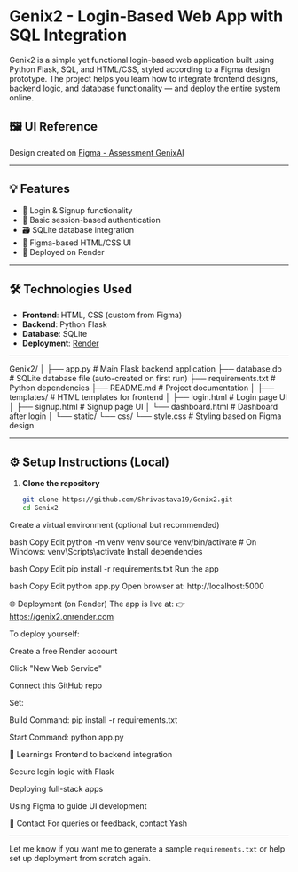 

# Genix2 - Login-Based Web App with SQL Integration

Genix2 is a simple yet functional login-based web application built using Python Flask, SQL, and HTML/CSS, styled according to a Figma design prototype. The project helps you learn how to integrate frontend designs, backend logic, and database functionality — and deploy the entire system online.

## 🖼️ UI Reference
Design created on [Figma - Assessment GenixAI](https://www.figma.com/design/sr0f0JlmvoeGo99EXsjNXB/Assesment-GenixAi)

---

## 💡 Features

- 🔐 Login & Signup functionality
- 🧠 Basic session-based authentication
- 🗃️ SQLite database integration
- 🎨 Figma-based HTML/CSS UI
- 🚀 Deployed on Render

---

## 🛠️ Technologies Used

- **Frontend**: HTML, CSS (custom from Figma)
- **Backend**: Python Flask
- **Database**: SQLite
- **Deployment**: [Render](https://render.com)

---

Genix2/
│
├── app.py                     # Main Flask backend application
├── database.db                # SQLite database file (auto-created on first run)
├── requirements.txt           # Python dependencies
├── README.md                  # Project documentation
│
├── templates/                 # HTML templates for frontend
│   ├── login.html             # Login page UI
│   ├── signup.html            # Signup page UI
│   └── dashboard.html         # Dashboard after login
│
└── static/
    └── css/
        └── style.css          # Styling based on Figma design




---

## ⚙️ Setup Instructions (Local)

1. **Clone the repository**  
   ```bash
   git clone https://github.com/Shrivastava19/Genix2.git
   cd Genix2
Create a virtual environment (optional but recommended)

bash
Copy
Edit
python -m venv venv
source venv/bin/activate  # On Windows: venv\Scripts\activate
Install dependencies

bash
Copy
Edit
pip install -r requirements.txt
Run the app

bash
Copy
Edit
python app.py
Open browser at: http://localhost:5000

🌐 Deployment (on Render)
The app is live at:
👉 https://genix2.onrender.com

To deploy yourself:

Create a free Render account

Click "New Web Service"

Connect this GitHub repo

Set:

Build Command: pip install -r requirements.txt

Start Command: python app.py

🧠 Learnings
Frontend to backend integration

Secure login logic with Flask

Deploying full-stack apps

Using Figma to guide UI development

📩 Contact
For queries or feedback, contact Yash


---

Let me know if you want me to generate a sample `requirements.txt` or help set up deployment from scratch again.
